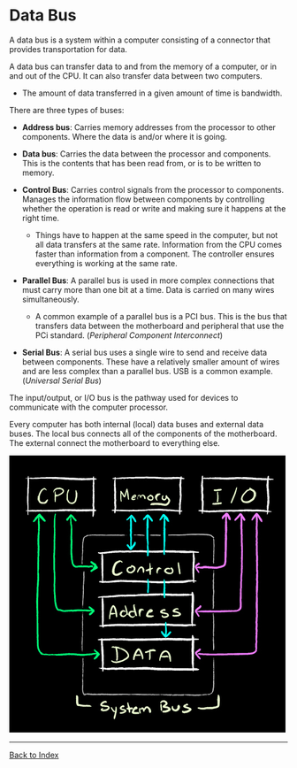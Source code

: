 # Data Bus

A data bus is a system within a computer consisting of a connector that provides transportation for data.

A data bus can transfer data to and from the memory of a computer, or in and out of the CPU.  It can also transfer data between two computers.
+ The amount of data transferred in a given amount of time is bandwidth.

There are three types of buses:
+ **Address bus**: Carries memory addresses from the processor to other components.  Where the data is and/or where it is going.
+ **Data bus**: Carries the data between the processor and components.  This is the contents that has been read from, or is to be written to memory.
+ **Control Bus**: Carries control signals from the processor to components.  Manages the information flow between components by controlling whether the operation is read or write and making sure it happens at the right time. 
    + Things have to happen at the same speed in the computer, but not all data transfers at the same rate.  Information from the CPU comes faster than information from a component.  The controller ensures everything is working at the same rate.

+ **Parallel Bus**: A parallel bus is used in more complex connections that must carry more than one bit at a time.  Data is carried on many wires simultaneously.
    + A common example of a parallel bus is a PCI bus. This is the bus that transfers data between the motherboard and peripheral that use the PCi standard. (*Peripheral Component Interconnect*)  
+ **Serial Bus**: A serial bus uses a single wire to send and receive data between components.  These have a relatively smaller amount of wires and are less complex than a parallel bus.  USB is a common example. (*Universal Serial Bus*) 

The input/output, or I/O bus is the pathway used for devices to communicate with the computer processor.

Every computer has both internal (local) data buses and external data buses.  The local bus connects all of the components of the motherboard.  The external connect the motherboard to everything else.

![Data Bus Diagram](assets/data_bus.jpg)

---

[Back to Index](comp-sci.md)
